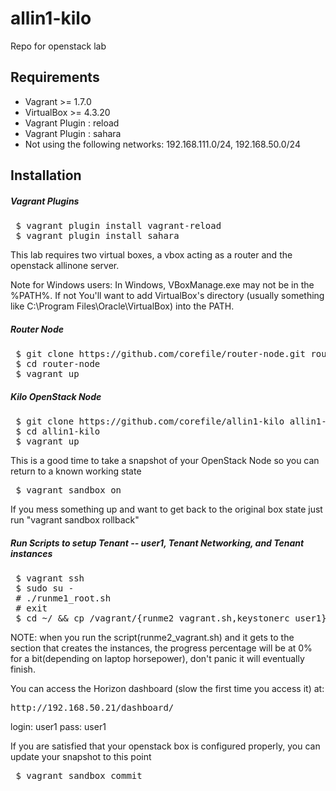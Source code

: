 # allin1-kilo
Repo for openstack lab

## Requirements
* Vagrant >= 1.7.0
* VirtualBox >= 4.3.20
* Vagrant Plugin : reload
* Vagrant Plugin : sahara
* Not using the following networks: 192.168.111.0/24, 192.168.50.0/24

## Installation
##### Vagrant Plugins
<pre>
 $ vagrant plugin install vagrant-reload
 $ vagrant plugin install sahara
</pre>

This lab requires two virtual boxes, a vbox acting as a router and the openstack allinone server.

Note for Windows users: In Windows, VBoxManage.exe may not be in the %PATH%. If not 
You'll want to add VirtualBox's directory (usually something like C:\Program Files\Oracle\VirtualBox) 
into the PATH.

##### Router Node 
<pre>
 $ git clone https://github.com/corefile/router-node.git router-node
 $ cd router-node
 $ vagrant up
</pre>


##### Kilo OpenStack Node
<pre>
 $ git clone https://github.com/corefile/allin1-kilo allin1-kilo
 $ cd allin1-kilo
 $ vagrant up
</pre>

This is a good time to take a snapshot of your OpenStack Node so you can return to a known working state

<pre>
 $ vagrant sandbox on
</pre>

If you mess something up and want to get back to the original box state just run "vagrant sandbox rollback"

##### Run Scripts to setup Tenant -- user1, Tenant Networking, and Tenant instances
<pre>
 $ vagrant ssh
 $ sudo su -
 # ./runme1_root.sh
 # exit 
 $ cd ~/ && cp /vagrant/{runme2_vagrant.sh,keystonerc_user1} . && ./runme2_vagrant.sh 
</pre>

NOTE: when you run the script(runme2_vagrant.sh) and it gets to the section that creates the instances, the progress percentage will be at 0% for a bit(depending on laptop horsepower), don't panic it will eventually finish. 

You can access the Horizon dashboard (slow the first time you access it) at:
<pre>
http://192.168.50.21/dashboard/
</pre>
login: user1
pass: user1 

If you are satisfied that your openstack box is configured properly, you can update your snapshot to this point
<pre>
 $ vagrant sandbox commit
</pre>
